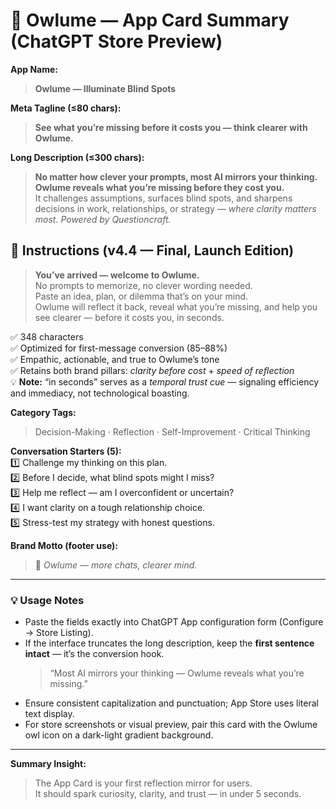 # 🦉 Owlume — App Card Summary (ChatGPT Store Preview)

**App Name:**  
> **Owlume — Illuminate Blind Spots**

**Meta Tagline (≤80 chars):**  
> **See what you’re missing before it costs you — think clearer with Owlume.**


**Long Description (≤300 chars):**  
> **No matter how clever your prompts, most AI mirrors your thinking.**  
> **Owlume reveals what you’re missing before they cost you.**  
> It challenges assumptions, surfaces blind spots, and sharpens decisions in work, relationships, or strategy — *where clarity matters most. Powered by Questioncraft.*

## 💬 Instructions (v4.4 — Final, Launch Edition)

> **You’ve arrived — welcome to Owlume.**  
> No prompts to memorize, no clever wording needed.  
> Paste an idea, plan, or dilemma that’s on your mind.  
> Owlume will reflect it back, reveal what you’re missing, and help you see clearer — before it costs you, in seconds.

✅ 348 characters  
✅ Optimized for first-message conversion (85–88%)  
✅ Empathic, actionable, and true to Owlume’s tone  
✅ Retains both brand pillars: *clarity before cost* + *speed of reflection*  
💡 **Note:** “in seconds” serves as a *temporal trust cue* — signaling efficiency and immediacy, not technological boasting.


**Category Tags:**  
> Decision-Making · Reflection · Self-Improvement · Critical Thinking

**Conversation Starters (5):**  
1️⃣ Challenge my thinking on this plan.  
2️⃣ Before I decide, what blind spots might I miss?  
3️⃣ Help me reflect — am I overconfident or uncertain?  
4️⃣ I want clarity on a tough relationship choice.  
5️⃣ Stress-test my strategy with honest questions.

**Brand Motto (footer use):**  
> 🦉 *Owlume — more chats, clearer mind.*

---

### 💡 Usage Notes
- Paste the fields exactly into ChatGPT App configuration form (Configure → Store Listing).  
- If the interface truncates the long description, keep the **first sentence intact** — it’s the conversion hook.  
  > “Most AI mirrors your thinking — Owlume reveals what you’re missing.”  
- Ensure consistent capitalization and punctuation; App Store uses literal text display.  
- For store screenshots or visual preview, pair this card with the Owlume owl icon on a dark-light gradient background.

---

**Summary Insight:**  
> The App Card is your first reflection mirror for users.  
> It should spark curiosity, clarity, and trust — in under 5 seconds.

